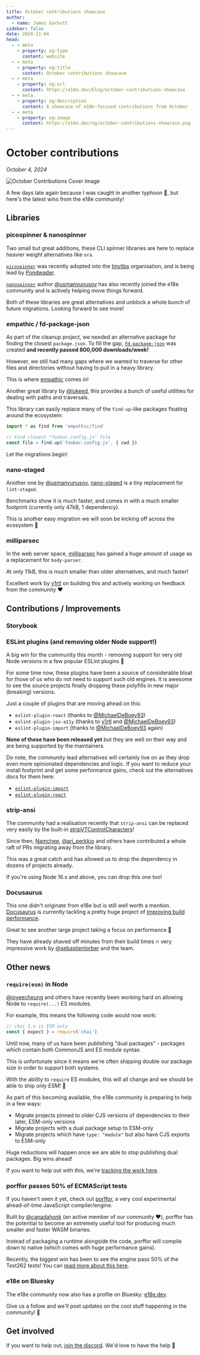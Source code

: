 ```yaml
---
title: October contributions showcase
author:
  - name: James Garbutt
sidebar: false
date: 2024-11-04
head:
  - - meta
    - property: og:type
      content: website
  - - meta
    - property: og:title
      content: October contributions showcase
  - - meta
    - property: og:url
      content: https://e18e.dev/blog/october-contributions-showcase
  - - meta
    - property: og:description
      content: A showcase of e18e-focused contributions from October
  - - meta
    - property: og:image
      content: https://e18e.dev/og/october-contributions-showcase.png
---
```


# October contributions

_October 4, 2024_

![October Contributions Cover Image](/og/october-contributions-showcase.png)

A few days late again because I was caught in another typhoon :grimacing:, but here's the latest wins from the e18e community!

## Libraries

### picospinner & nanospinner

Two small but great additions, these CLI spinner libraries are here to replace heavier weight alternatives like `ora`.

[`picospinner`](https://github.com/tinylibs/picospinner/) was recently adopted into the [tinylibs](https://github.com/tinylibs) organisation, and is being lead by [Pondwader](https://github.com/PondWader).

[`nanospinner`](https://github.com/usmanyunusov/nanospinner) author [@usmanyunusov](https://x.com/usmanyunusov) has also recently joined the e18e community and is actively helping move things forward.

Both of these libraries are great alternatives and unblock a whole bunch of future migrations. Looking forward to see more!

### empathic / fd-package-json

As part of the cleanup project, we needed an alternative package for finding the closest `package.json`. To fill the gap, [`fd-package-json`](https://github.com/es-tooling/fd-package-json) was created **and recently passed 800,000 downloads/week!**

However, we still had many gaps where we wanted to traverse for other files and directories without having to pull in a heavy library.

This is where [empathic](https://github.com/lukeed/empathic) comes in!

Another great library by [@lukeed](https://x.com/lukeed05), this provides a bunch of useful utilities for dealing with paths and traversals.

This library can easily replace many of the `find-up`-like packages floating around the ecosystem:

```ts
import * as find from 'empathic/find'

// Find closest "foobar.config.js" file
const file = find.up('foobar.config.js', { cwd })
```

Let the migrations begin!

### nano-staged

Another one by [@usmanyunusov](https://x.com/usmanyunusov), [nano-staged](https://github.com/usmanyunusov/nano-staged) is a tiny replacement for `lint-staged`.

Benchmarks show it is much faster, and comes in with a much smaller footprint (currently only 47kB, 1 dependency).

This is another easy migration we will soon be kicking off across the ecosystem :rocket:

### milliparsec

In the web server space, [milliparsec](https://github.com/tinyhttp/milliparsec) has gained a huge amount of usage as a replacement for `body-parser`.

At only 11kB, this is much smaller than older alternatives, and much faster!

Excellent work by [v1rtl](https://github.com/talentlessguy) on building this and actively working on feedback from the community :heart:

## Contributions / Improvements

### Storybook

### ESLint plugins (and removing older Node support!)

A big win for the community this month - removing support for very old Node versions in a few popular ESLint plugins :tada:

For some time now, these plugins have been a source of considerable bloat for those of us who do not need to support such old engines. It is awesome to see the source projects finally dropping these polyfills in new major (breaking) versions.

Just a couple of plugins that are moving ahead on this:

- `eslint-plugin-react` (thanks to [@MichaelDeBoey93](https://x.com/MichaelDeBoey93))
- `eslint-plugin-jsx-a11y` (thanks to [v1rtl](https://github.com/talentlessguy) and [@MichaelDeBoey93](https://x.com/MichaelDeBoey93))
- `eslint-plugin-import` (thanks to [@MichaelDeBoey93](https://x.com/MichaelDeBoey93) again)

**None of these have been released yet** but they are well on their way and are being supported by the maintainers.

Do note, the community lead alternatives will certainly live on as they drop even more opinionated dependencies and logic. If you want to reduce your install footprint and get some performance gains, check out the alternatives docs for them here:

- [`eslint-plugin-import`](https://github.com/es-tooling/module-replacements/blob/main/docs/modules/eslint-plugin-import.md)
- [`eslint-plugin-react`](https://github.com/es-tooling/module-replacements/blob/main/docs/modules/eslint-plugin-react.md)

### strip-ansi

The community had a realisation recently that `strip-ansi` can be replaced very easily by the built-in [stripVTControlCharacters](https://nodejs.org/api/util.html#utilstripvtcontrolcharactersstr)!

Since then, [Namchee](https://github.com/Namchee), [@ari_perkkio](https://x.com/ari_perkkio) and others have contributed a whole raft of PRs migrating away from the library.

This was a great catch and has allowed us to drop the dependency in dozens of projects already.

If you're using Node 16.x and above, you can drop this one too!

### Docusaurus

This one didn't originate from e18e but is still well worth a mention. [Docusaurus](https://github.com/facebook/docusaurus) is currently tackling a pretty huge project of [improving build performance](https://github.com/facebook/docusaurus/issues/10556).

Great to see another large project taking a focus on performance :pray:

They have already shaved off minutes from their build times :fire: very impressive work by [@sebastienlorber](https://x.com/sebastienlorber) and the team.

## Other news

### `require(esm)` in Node

[@joyeecheung](https://x.com/joyeecheung) and others have recently been working hard on allowing Node to `require(...)` ES modules.

For example, this means the following code would now work:

```ts
// chai 5.x is ESM only
const { expect } = require('chai')
```

Until now, many of us have been publishing "dual packages" - packages which contain both CommonJS and ES module syntax.

This is unfortunate since it means we're often shipping double our package size in order to support both systems.

With the ability to `require` ES modules, this will all change and we should be able to ship _only ESM_! :tada:

As part of this becoming available, the e18e community is preparing to help in a few ways:

- Migrate projects pinned to older CJS versions of dependencies to their later, ESM-only versions
- Migrate projects with a dual package setup to ESM-only
- Migrate projects which have `type: "module"` but also have CJS exports to ESM-only

Huge reductions will happen once we are able to stop publishing dual packages. Big wins ahead!

If you want to help out with this, we're [tracking the work here](https://github.com/es-tooling/ecosystem-cleanup/issues/129).

### porffor passes 50% of ECMAScript tests

If you haven't seen it yet, check out [porffor](https://porffor.dev/), a very cool experimental ahead-of-time JavaScript compiler/engine.

Built by [@canadahonk](https://x.com/canadahonk) (an active member of our community :heart:), porffor has the potential to become an extremely useful tool for producing much smaller and faster WASM binaries.

Instead of packaging a runtime alongside the code, porffor will compile down to native (which comes with huge performance gains).

Recently, the biggest win has been to see the engine pass 50% of the Test262 tests! You can [read more about this here](https://goose.icu/porffor-50/).

### e18e on Bluesky

The e18e community now also has a profile on Bluesky: [e18e.dev](https://bsky.app/profile/e18e.dev).

Give us a follow and we'll post updates on the cool stuff happening in the community! :butterfly:

## Get involved

If you want to help out, [join the discord](https://chat.e18e.dev). We'd love to have the help :pray:
